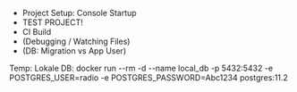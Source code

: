 - Project Setup: Console Startup
- TEST PROJECT!
- CI Build
- (Debugging / Watching Files)
- (DB: Migration vs App User)

Temp:
Lokale DB:
docker run --rm -d --name local_db -p 5432:5432 -e POSTGRES_USER=radio -e POSTGRES_PASSWORD=Abc1234 postgres:11.2